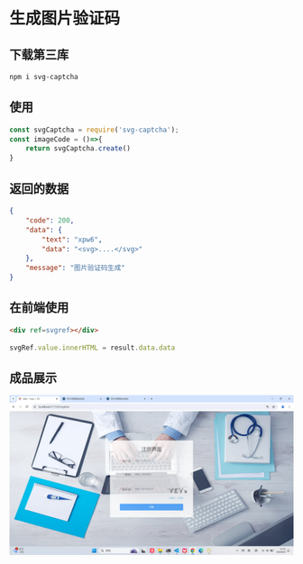 # 生成图片验证码

## 下载第三库

```bash
npm i svg-captcha
```

## 使用

```js
const svgCaptcha = require('svg-captcha');
const imageCode = ()=>{
    return svgCaptcha.create()
}

```

## 返回的数据

```json
{
    "code": 200,
    "data": {
        "text": "xpw6",
        "data": "<svg>....</svg>" 
    },
    "message": "图片验证码生成"
}
```

## 在前端使用

```html
<div ref=svgref></div>
```

```js
svgRef.value.innerHTML = result.data.data   
```

## 成品展示

![](.\\images\\image.png)